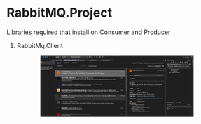 # RabbitMQ.Project


 Libraries required that install on Consumer and Producer
 
 1. RabbitMq.Client
 <p align="center">
  <img src="rabbitmq_Library.PNG" width="350" title="hover text">
</p>
